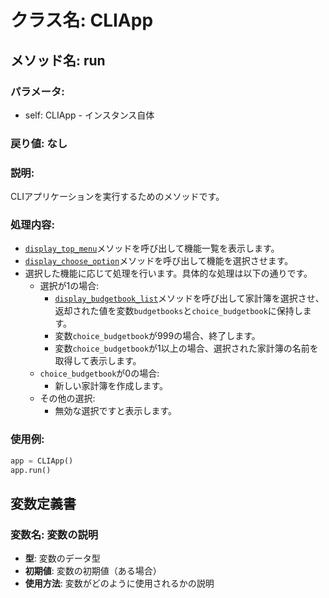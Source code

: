 # クラス名: CLIApp

## メソッド名: run
### パラメータ:
- self: CLIApp - インスタンス自体

### 戻り値: なし

### 説明:
CLIアプリケーションを実行するためのメソッドです。

### 処理内容:
- [`display_top_menu`](../../cli/budgetdisplay.py/BudgetDisplayクラス/display_top_menu.html)メソッドを呼び出して機能一覧を表示します。
- [`display_choose_option`](../../cli/budgetdisplay.py/BudgetDisplayクラス/display_choose_option.html)メソッドを呼び出して機能を選択させます。
- 選択した機能に応じて処理を行います。具体的な処理は以下の通りです。
  - 選択が1の場合:
    - [`display_budgetbook_list`](../../cli/budgetdisplay.py/BudgetDisplayクラス/display_budgetbook_list.html)メソッドを呼び出して家計簿を選択させ、返却された値を変数`budgetbooks`と`choice_budgetbook`に保持します。
    - 変数`choice_budgetbook`が999の場合、終了します。
    - 変数`choice_budgetbook`が1以上の場合、選択された家計簿の名前を取得して表示します。
  - `choice_budgetbook`が0の場合:
    - 新しい家計簿を作成します。
  - その他の選択:
    - 無効な選択ですと表示します。

### 使用例:
```python
app = CLIApp()
app.run()
```
## 変数定義書

### 変数名: 変数の説明
- **型**: 変数のデータ型
- **初期値**: 変数の初期値（ある場合）
- **使用方法**: 変数がどのように使用されるかの説明
